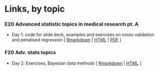 # Links, by topic

### E20 Advanced statistic topics in medical research pt. A
- Day 1: code for slide deck, examples and exercises on cross-validation and penalised regression [ [Rmarkdown](E20_adv_stats_topics_ptA_day1.Rmd) | [HTML](https://htmlpreview.github.io/?https://github.com/benskov/misc/blob/master/E20_adv_stats_topics_ptA_day1.html) | [PDF](E20_adv_stats_topics_ptA_day1.pdf) ]

### F20 Adv. stats topics
- Day 2: Exercises, Bayesian data methods [ [Rmarkdown](F20_adv_stats_topic_heal_research_-_Exercises_day_2_Bayesian.Rmd) | [HTML](https://htmlpreview.github.io/?https://github.com/benskov/misc/blob/master/F20_adv_stats_topic_heal_research_-_Exercises_day_2_Bayesian.html) ]
